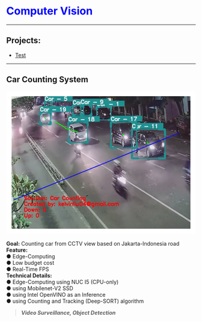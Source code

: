 


# <span style="color:blue">Computer Vision</span>

---
## Projects:
   * [Test](test)

---

## Car Counting System
<img src="/images/car_counting.png" alt="car-counting">


**Goal:** Counting car from CCTV view based on Jakarta-Indonesia road  
**Feature:**  
● Edge-Computing  
● Low budget cost  
● Real-Time FPS  
**Technical Details:**  
● Edge-Computing using NUC I5 (CPU-only)  
● using Mobilenet-V2 SSD  
● using Intel OpenVINO as an Inference  
● using Counting and Tracking (Deep-SORT) algorithm  

>***Video Surveillance, Object Detection***